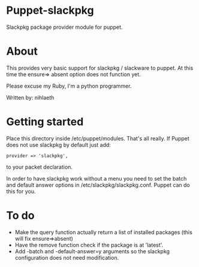 Puppet-slackpkg
===============

Slackpkg package provider module for puppet.

About
===================

This provides very basic support for slackpkg / slackware to puppet.
At this time the ensure=> absent option does not function yet.

Please excuse my Ruby, I'm a python programmer.

Written by: nihlaeth


Getting started
===================

Place this directory inside /etc/puppet/modules. That's all really.
If Puppet does not use slackpkg by default just add:
	
	provider => 'slackpkg',

to your packet declaration.

In order to have slackpkg work without a menu you need to set the batch and
default answer options in /etc/slackpkg/slackpkg.conf. Puppet can do this
for you.

To do
===================

* Make the query function actually return a list of installed packages (this will fix ensure=>absent)
* Have the remove function check if the package is at 'latest'.
* Add -batch and -default-answer=y arguments so the slackpkg configuration does not need modification.


